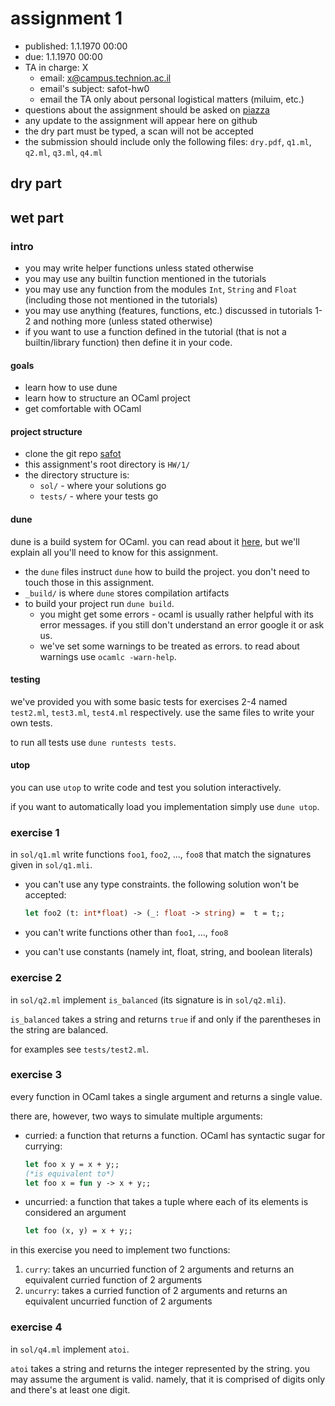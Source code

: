 # assignment 1

* published: 1.1.1970 00:00
* due: 1.1.1970 00:00
* TA in charge: X
  * email: x@campus.technion.ac.il
  * email's subject: safot-hw0
  * email the TA only about personal logistical matters (miluim, etc.)
* questions about the assignment should be asked on [piazza](https://piazza.com/technion.ac.il/spring2022/236319)
* any update to the assignment will appear here on github
* the dry part must be typed, a scan will not be accepted
* the submission should include only the following files: `dry.pdf`, `q1.ml`, `q2.ml`, `q3.ml`, `q4.ml`

## dry part

## wet part

### intro

* you may write helper functions unless stated otherwise
* you may use any builtin function mentioned in the tutorials
* you may use any function from the modules `Int`, `String` and `Float` (including those not mentioned in the tutorials)
* you may use anything (features, functions, etc.) discussed in tutorials 1-2 and nothing more (unless stated otherwise)
* if you want to use a function defined in the tutorial (that is not a builtin/library function) then define it in your code.

#### goals

* learn how to use dune
* learn how to structure an OCaml project
* get comfortable with OCaml

#### project structure

* clone the git repo [safot](https://github.com/CS234319/safot)
* this assignment's root directory is `HW/1/`
* the directory structure is:
  * `sol/` - where your solutions go
  * `tests/` - where your tests go

#### dune

dune is a build system for OCaml. you can read about it [here](https://dune.readthedocs.io/en/stable/), but we'll explain all you'll need to know for this assignment.

* the `dune` files instruct `dune` how to build the project. you don't need to touch those in this assignment.
* `_build/` is where `dune` stores compilation artifacts
* to build your project run `dune build`.
  * you might get some errors - ocaml is usually rather helpful with its error messages. if you still don't understand an error google it or ask us.
  * we've set some warnings to be treated as errors. to read about warnings use `ocamlc -warn-help`.

#### testing

we've provided you with some basic tests for exercises 2-4 named `test2.ml`, `test3.ml`, `test4.ml` respectively. use the same files to write your own tests.

to run all tests use `dune runtests tests`.

#### utop

you can use `utop` to write code and test you solution interactively.

if you want to automatically load you implementation simply use `dune utop`.

### exercise 1

in `sol/q1.ml` write functions `foo1`, `foo2`, ..., `foo8` that match the signatures given in `sol/q1.mli`.

* you can't use any type constraints. the following solution won't be accepted:

    ```ocaml
    let foo2 (t: int*float) -> (_: float -> string) =  t = t;;
    ```

* you can't write functions other than `foo1`, ..., `foo8`
* you can't use constants (namely int, float, string, and boolean literals)

### exercise 2

in `sol/q2.ml` implement `is_balanced` (its signature is in `sol/q2.mli`).

`is_balanced` takes a string and returns `true` if and only if the parentheses in the string are balanced.

for examples see `tests/test2.ml`.

### exercise 3

every function in OCaml takes a single argument and returns a single value.

there are, however, two ways to simulate multiple arguments:

* curried: a function that returns a function. OCaml has syntactic sugar for currying:

    ```ocaml
    let foo x y = x + y;;
    (*is equivalent to*)
    let foo x = fun y -> x + y;;
    ```

* uncurried: a function that takes a tuple where each of its elements is considered an argument

    ```ocaml
    let foo (x, y) = x + y;;
    ```

in this exercise you need to implement two functions:

1. `curry`: takes an uncurried function of 2 arguments and returns an equivalent curried function of 2 arguments
2. `uncurry`: takes a curried function of 2 arguments and returns an equivalent uncurried function of 2 arguments

### exercise 4

in `sol/q4.ml` implement `atoi`.

`atoi` takes a string and returns the integer represented by the string. you may assume the argument is valid. namely, that it is comprised of digits only and there's at least one digit.
